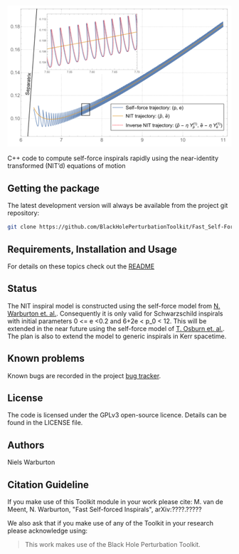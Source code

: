 ![NIT phase space inspiral](phase_space_inspiral.png)

C++ code to compute self-force inspirals rapidly using the near-identity transformed (NIT’d) equations of motion

## Getting the package

The latest development version will always be available from the project git
repository:

```bash
git clone https://github.com/BlackHolePerturbationToolkit/Fast_Self-Forced_Inspirals.git
```

## Requirements, Installation and Usage

For details on these topics check out the [README](https://github.com/BlackHolePerturbationToolkit/Fast_Self-Forced_Inspirals/blob/master/README.md)

## Status

The NIT inspiral model is constructed using the self-force model from [N. Warburton et. al.](https://arxiv.org/abs/1111.6908). Consequently it is only valid for Schwarzschild inspirals with initial parameters 0 <= e <0.2 and 6+2e < p_0 < 12. This will be extended in the near future using the self-force model of [T. Osburn et. al.](https://arxiv.org/abs/1511.01498). The plan is also to extend the model to generic inspirals in Kerr spacetime.

## Known problems

Known bugs are recorded in the project [bug tracker](https://github.com/BlackHolePerturbationToolkit/Fast_Self-Forced_Inspirals/issues).

## License

The code is licensed under the GPLv3 open-source licence. Details can be found in the LICENSE file.

## Authors

Niels Warburton    


## Citation Guideline

If you make use of this Toolkit module in your work please cite: M. van de Meent, N. Warburton, "Fast Self-forced Inspirals", arXiv:????.?????

We also ask that if you make use of any of the Toolkit in your research please acknowledge using:

> This work makes use of the Black Hole Perturbation Toolkit.
